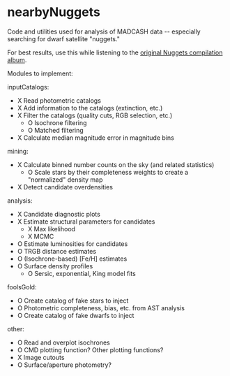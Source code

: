 # nearbyNuggets
Code and utilities used for analysis of MADCASH data -- especially searching for dwarf satellite "nuggets."

For best results, use this while listening to the [original Nuggets compilation album](https://en.wikipedia.org/wiki/Nuggets:_Original_Artyfacts_from_the_First_Psychedelic_Era,_1965%E2%80%931968).

Modules to implement:

inputCatalogs:
- X Read photometric catalogs
- X Add information to the catalogs (extinction, etc.)
- X Filter the catalogs (quality cuts, RGB selection, etc.)
    - O Isochrone filtering
    - O Matched filtering
- X Calculate median magnitude error in magnitude bins

mining:
- X Calculate binned number counts on the sky (and related statistics)
    - O Scale stars by their completeness weights to create a "normalized" density map
- X Detect candidate overdensities

analysis:
- X Candidate diagnostic plots
- X Estimate structural parameters for candidates
  - X Max likelihood
  - X MCMC
- O Estimate luminosities for candidates
- O TRGB distance estimates
- O (Isochrone-based) [Fe/H] estimates
- O Surface density profiles
    - O Sersic, exponential, King model fits

foolsGold:
- O Create catalog of fake stars to inject
- O Photometric completeness, bias, etc. from AST analysis
- O Create catalog of fake dwarfs to inject

other:
- O Read and overplot isochrones
- O CMD plotting function? Other plotting functions?
- X Image cutouts
- O Surface/aperture photometry?
